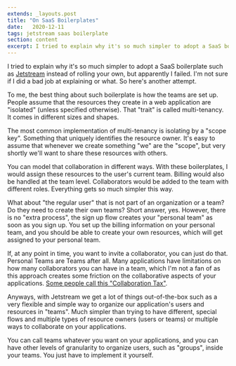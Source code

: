 ```yaml
---
extends: _layouts.post
title: "On SaaS Boilerplates"
date:   2020-12-11
tags: jetstream saas boilerplate
section: content
excerpt: I tried to explain why it's so much simpler to adopt a SaaS boilerplate such as Jetstream instead of rolling your own.
---
```


I tried to explain why it's so much simpler to adopt a SaaS boilerplate such as [Jetstream](https://jetstream.laravel.com/1.x/introduction.html) instead of rolling your own, but apparently I failed. I'm not sure if I did a bad job at explaining or what. So here's another attempt.

To me, the best thing about such boilerplate is how the teams are set up. People assume that the resources they create in a web application are "isolated" (unless specified otherwise). That "trait" is called multi-tenancy. It comes in different sizes and shapes.

The most common implementation of multi-tenancy is isolating by a "scope key". Something that uniquely identifies the resource owner. It's easy to assume that whenever we create something "we" are the "scope", but very shortly we'll want to share these resources with others.

You can model that collaboration in different ways. With these boilerplates, I would assign these resources to the user's current team. Billing would also be handled at the team level. Collaborators would be added to the team with different roles. Everything gets so much simpler this way.

What about "the regular user" that is not part of an organization or a team? Do they need to create their own teams? Short answer, yes. However, there is no "extra process", the sign up flow creates your "personal team" as soon as you sign up. You set up the billing information on your personal team, and you should be able to create your own resources, which will get assigned to your personal team.

If, at any point in time, you want to invite a collaborator, you can just do that. Personal Teams are Teams after all. Many applications have limitations on how many collaborators you can have in a team, which I'm not a fan of as this approach creates some friction on the collaborative aspects of your applications. [Some people call this "Collaboration Tax"](https://m.signalvnoise.com/why-we-never-sold-basecamp-by-the-seat/).

Anyways, with Jetstream we get a lot of things out-of-the-box such as a very flexible and simple way to organize our application's users and resources in "teams". Much simpler than trying to have different, special flows and multiple types of resource owners (users or teams) or multiple ways to collaborate on your applications.

You can call teams whatever you want on your applications, and you can have other levels of granularity to organize users, such as "groups", inside your teams. You just have to implement it yourself.
